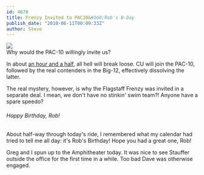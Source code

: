 ```yaml
---
id: 4678
title: Frenzy Invited to PAC10&#160;Rob's B-Day
publish_date: "2010-06-11T00:09:33Z"
author: Steve
---
```


[![](http://lh4.ggpht.com/_zoD15FRZxcs/SvEWMr40jXI/AAAAAAAAB3c/YpioIZjTSxI/s2400/trailer.jpg)](http://www.buffzone.com/ci_15268160)  
Why would the PAC-10 willingly invite us?

In about [an hour and a half](http://www.buffzone.com/ci_15268160), all hell will break loose. CU will join the PAC-10, followed by the real contenders in the Big-12, effectively dissolving the latter.

The real mystery, however, is why the Flagstaff Frenzy was invited in a separate deal. I mean, we don't have no stinkin' swim team?! Anyone have a spare speedo?

###### Happy Birthday, Rob!

About half-way through today's ride, I remembered what my calendar had tried to tell me all day: it's Rob's Birthday! Hope you had a great one, Rob!

Greg and I spun up to the Amphitheater today. It was nice to see Stauffer outside the office for the first time in a while. Too bad Dave was otherwise engaged.
